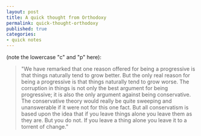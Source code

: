 ```yaml
---
layout: post
title: A quick thought from Orthodoxy
permalink: quick-thought-orthodoxy
published: true
categories:
- quick notes
---
```


(note the lowercase "c" and "p" here):

> "We have remarked that one reason offered for being a progressive is
> that things naturally tend to grow better. But the only real reason
> for being a progressive is that things naturally tend to grow worse.
> The corruption in things is not only the best argument for being
> progressive; it is also the only argument against being conservative.
> The conservative theory would really be quite sweeping and
> unanswerable if it were not for this one fact. But all conservatism is
> based upon the idea that if you leave things alone you leave them as
> they are. But you do not. If you leave a thing alone you leave it to a
> torrent of change."

